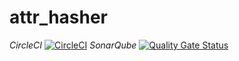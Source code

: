 # attr_hasher

*CircleCI* [![CircleCI](https://circleci.com/gh/sapientpants/attr_hasher.svg?style=svg)](https://circleci.com/gh/sapientpants/attr_hasher)
*SonarQube* [![Quality Gate Status](https://sonarcloud.io/api/project_badges/measure?project=sapientpants_attr_hasher&metric=alert_status)](https://sonarcloud.io/dashboard?id=sapientpants_attr_hasher)